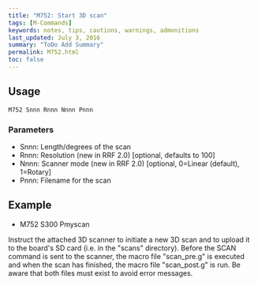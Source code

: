 ```yaml
---
title: "M752: Start 3D scan" 
tags: [M-Commands]
keywords: notes, tips, cautions, warnings, admonitions
last_updated: July 3, 2016
summary: "ToDo Add Summary"
permalink: M752.html
toc: false
---
```



## Usage ##
```
M752 Snnn Rnnn Nnnn Pnnn
```

### Parameters ###

+ Snnn: Length/degrees of the scan
+ Rnnn: Resolution (new in RRF 2.0) [optional, defaults to 100]
+ Nnnn: Scanner mode (new in RRF 2.0) [optional, 0=Linear (default), 1=Rotary]
+ Pnnn: Filename for the scan

## Example ##

+ M752 S300 Pmyscan

Instruct the attached 3D scanner to initiate a new 3D scan and to upload it to the board's SD card (i.e. in the "scans" directory). Before the SCAN command is sent to the scanner, the macro file "scan_pre.g" is executed and when the scan has finished, the macro file "scan_post.g" is run. Be aware that both files must exist to avoid error messages.
